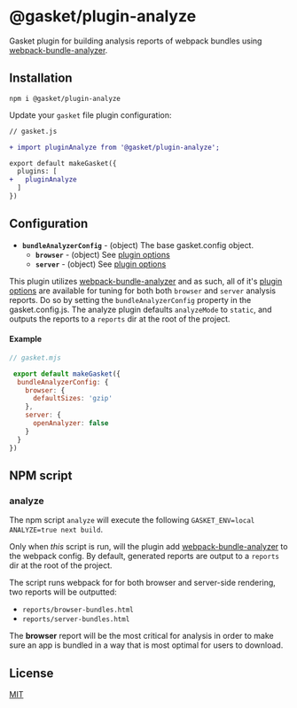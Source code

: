# @gasket/plugin-analyze

Gasket plugin for building analysis reports of webpack bundles using
[webpack-bundle-analyzer].

## Installation

```
npm i @gasket/plugin-analyze
```

Update your `gasket` file plugin configuration:

```diff
// gasket.js

+ import pluginAnalyze from '@gasket/plugin-analyze';

export default makeGasket({
  plugins: [
+   pluginAnalyze
  ]
})
```

## Configuration

- **`bundleAnalyzerConfig`** - (object) The base gasket.config object.
  - **`browser`** - (object) See [plugin options]
  - **`server`** - (object) See [plugin options]

This plugin utilizes [webpack-bundle-analyzer] and as such, all of it's
[plugin options] are available for tuning for both both `browser` and `server`
analysis reports. Do so by setting the `bundleAnalyzerConfig` property in the
gasket.config.js. The analyze plugin defaults `analyzeMode` to `static`, and
outputs the reports to a `reports` dir at the root of the project.

#### Example

```js
// gasket.mjs

 export default makeGasket({
  bundleAnalyzerConfig: {
    browser: {
      defaultSizes: 'gzip'
    },
    server: {
      openAnalyzer: false
    }
  }
})
```

## NPM script

### analyze

The npm script `analyze` will execute the following `GASKET_ENV=local ANALYZE=true next build`.

Only when _this_ script is run, will the plugin add [webpack-bundle-analyzer]
to the webpack config. By default, generated reports are output to a `reports`
dir at the root of the project.

The script runs webpack for for both browser
and server-side rendering, two reports will be outputted:
- `reports/browser-bundles.html`
- `reports/server-bundles.html`

The **browser** report will be the most critical for analysis in order to make
sure an app is bundled in a way that is most optimal for users to download.

## License

[MIT](./LICENSE.md)

<!-- LINKS -->

[webpack-bundle-analyzer]:https://github.com/webpack-contrib/webpack-bundle-analyzer
[plugin options]:https://github.com/webpack-contrib/webpack-bundle-analyzer#options-for-plugin
